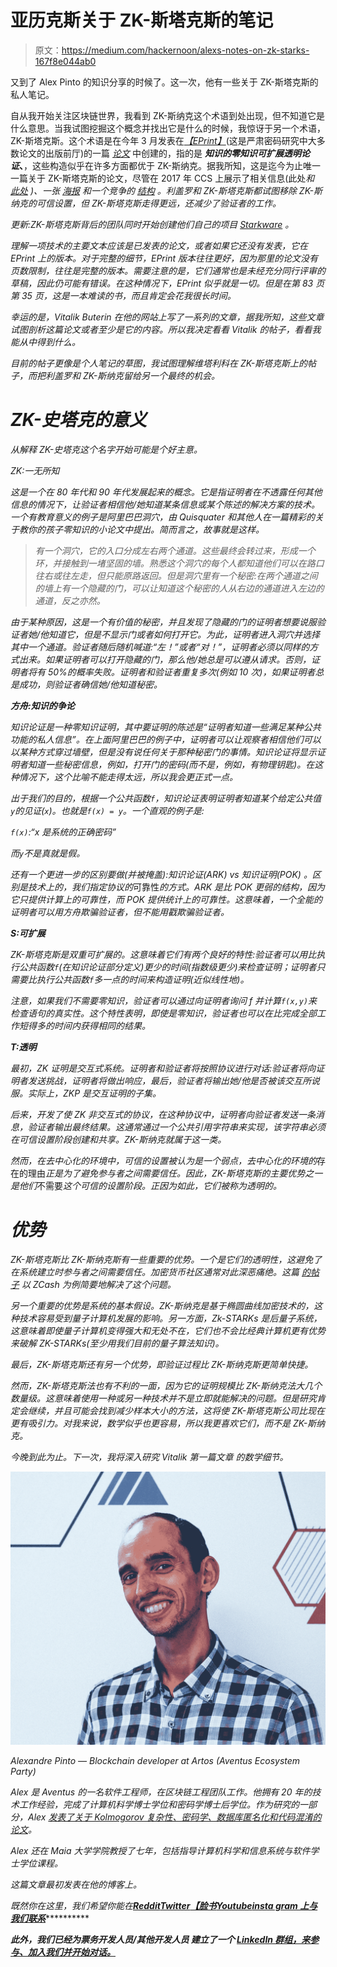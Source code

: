 # 亚历克斯关于 ZK-斯塔克斯的笔记

> 原文：<https://medium.com/hackernoon/alexs-notes-on-zk-starks-167f8e044ab0>

又到了 Alex Pinto 的知识分享的时候了。这一次，他有一些关于 ZK-斯塔克斯的私人笔记。

自从我开始关注区块链世界，我看到 ZK-斯纳克这个术语到处出现，但不知道它是什么意思。当我试图挖掘这个概念并找出它是什么的时候，我惊讶于另一个术语，ZK-斯塔克斯。这个术语是在今年 3 月发表在[*【EPrint】*](https://eprint.iacr.org/)(这是严肃密码研究中大多数论文的出版前厅)的一篇 [*论文*](https://eprint.iacr.org/2018/046.pdf) 中创建的，指的是 ***知识的零知识可扩展透明论证*、**，这些构造似乎在许多方面都优于 ZK-斯纳克。据我所知，这是迄今为止唯一一篇关于 ZK-斯塔克斯的论文，尽管在 2017 年 CCS 上展示了相关信息(此处[](https://cyber.stanford.edu/sites/default/files/elibensasson.pdf)*和 [*此处*](https://people.eecs.berkeley.edu/~alexch/docs/pcpip_bensasson.pdf) )、一张 [*海报*](http://www.cs.technion.ac.il/RESEARCH_DAY_17/POSTERS/michael_riabzev.pdf) 和一个竞争的 [*结构*](https://acmccs.github.io/papers/p2087-amesA.pdf) 。利盖罗和 ZK-斯塔克斯都试图移除 ZK-斯纳克的可信设置，但 ZK-斯塔克斯走得更远，还减少了验证者的工作。*

*更新:ZK-斯塔克斯背后的团队同时开始创建他们自己的项目 [*Starkware*](https://www.starkware.co/) 。*

*理解一项技术的主要文本应该是已发表的论文，或者如果它还没有发表，它在 EPrint 上的版本。对于完整的细节，EPrint 版本往往更好，因为那里的论文没有页数限制，往往是完整的版本。需要注意的是，它们通常也是未经充分同行评审的草稿，因此仍可能有错误。在这种情况下，EPrint 似乎就是一切。但是在第 83 页第 35 页，这是一本难读的书，而且肯定会花我很长时间。*

*幸运的是，Vitalik Buterin 在他的网站上写了一系列的文章，据我所知，这些文章试图剖析这篇论文或者至少是它的内容。所以我决定看看 Vitalik 的帖子，看看我能从中得到什么。*

*目前的帖子更像是个人笔记的草图，我试图理解维塔利科在 ZK-斯塔克斯上的帖子，而把利盖罗和 ZK-斯纳克留给另一个最终的机会。*

# *ZK-史塔克的意义*

*从解释 ZK-史塔克这个名字开始可能是个好主意。*

*ZK:一无所知*

*这是一个在 80 年代和 90 年代发展起来的概念。它是指证明者在不透露任何其他信息的情况下，让验证者相信他/她知道某条信息或某个陈述的解决方案的技术。一个有教育意义的例子是阿里巴巴洞穴，由 Quisquater 和其他人在一篇精彩的关于教你的孩子零知识的小论文中提出。简而言之，故事就是这样。*

> *有一个洞穴，它的入口分成左右两个通道。这些最终会转过来，形成一个环，并接触到一堵坚固的墙。熟悉这个洞穴的每个人都知道他们可以在路口往右或往左走，但只能原路返回。但是洞穴里有一个秘密:在两个通道之间的墙上有一个隐藏的门，可以让知道这个秘密的人从右边的通道进入左边的通道，反之亦然。*

*由于某种原因，这是一个有价值的秘密，并且发现了隐藏的门的证明者想要说服验证者她/他知道它，但是不显示门或者如何打开它。为此，证明者进入洞穴并选择其中一个通道。验证者随后随机喊道:“左！”或者“对！”，证明者必须以同样的方式出来。如果证明者可以打开隐藏的门，那么他/她总是可以遵从请求。否则，证明者将有 50%的概率失败。证明者和验证者重复多次(例如 10 次)，如果证明者总是成功，则验证者确信她/他知道秘密。*

***方舟:知识的争论***

*知识论证是一种零知识证明，其中要证明的陈述是“证明者知道一些满足某种公共功能的私人信息”。在上面阿里巴巴的例子中，证明者可以让观察者相信他们可以以某种方式穿过墙壁，但是没有说任何关于那种秘密门的事情。知识论证将显示证明者知道一些秘密信息，例如，打开门的密码(而不是，例如，有物理钥匙)。在这种情况下，这个比喻不能走得太远，所以我会更正式一点。*

*出于我们的目的，根据一个公共函数`f`，知识论证表明证明者知道某个给定公共值`y`的见证(`x`)。也就是`f(x) = y`。一个直观的例子是:*

*`f(x)`:“x 是系统的正确密码”*

*而`y`不是真就是假。*

*还有一个更进一步的区别要做(并被掩盖):*知识论证(ARK)* vs *知识证明(POK)* 。区别是技术上的，我们指定协议的*可靠性*的方式。ARK 是比 POK 更弱的结构，因为它只提供计算上的可靠性，而 POK 提供统计上的可靠性。这意味着，一个全能的证明者可以用方舟欺骗验证者，但不能用戳欺骗验证者。*

***S:可扩展***

*ZK-斯塔克斯是双重可扩展的。这意味着它们有两个良好的特性:验证者可以用比执行公共函数`f`(在知识论证部分定义)更少的时间(指数级更少)来检查证明；证明者只需要比执行公共函数`f`多一点的时间来构造证明(近似线性地)。*

*注意，如果我们不需要零知识，验证者可以通过向证明者询问 f 并计算`f(x,y)`来检查语句的真实性。这个特性表明，即使是零知识，验证者也可以在比完成全部工作短得多的时间内获得相同的结果。*

***T:透明***

*最初，ZK 证明是交互式系统。证明者和验证者将按照协议进行对话:验证者将向证明者发送挑战，证明者将做出响应，最后，验证者将输出她/他是否被该交互所说服。实际上，ZKP 是交互证明的子集。*

*后来，开发了使 ZK 非交互式的协议，在这种协议中，证明者向验证者发送一条消息，验证者输出最终结果。这通常通过一个公共引用字符串来实现，该字符串必须在可信设置阶段创建和共享。ZK-斯纳克就属于这一类。*

*然而，在去中心化的环境中，可信的设置被认为是一个弱点，去中心化的环境的*存在的理由*正是为了避免参与者之间需要信任。因此，ZK-斯塔克斯的主要优势之一是他们*不需要*这个可信的设置阶段。正因为如此，它们被称为透明的。*

# *优势*

*ZK-斯塔克斯比 ZK-斯纳克斯有一些重要的优势。一个是它们的透明性，这避免了在系统建立时参与者之间需要信任。加密货币社区通常对此深恶痛绝。这篇 [*的帖子*](https://nulltx.com/mit-review-acclaims-zk-snarks-but-zk-starks-may-steal-the-show/) 以 ZCash 为例简要地解决了这个问题。*

*另一个重要的优势是系统的基本假设。ZK-斯纳克是基于椭圆曲线加密技术的，这种技术容易受到量子计算机发展的影响。另一方面，Zk-STARKs 是后量子系统，这意味着即使量子计算机变得强大和无处不在，它们也不会比经典计算机更有优势来破解 ZK-STARKs(至少用我们目前的量子算法知识)。*

*最后，ZK-斯塔克斯还有另一个优势，即验证过程比 ZK-斯纳克斯更简单快捷。*

*然而，ZK-斯塔克斯法也有不利的一面，因为它的证明规模比 ZK-斯纳克法大几个数量级。这意味着使用一种或另一种技术并不是立即就能解决的问题。但是研究肯定会继续，并且可能会找到减少样本大小的方法，这将使 ZK-斯塔克斯公司比现在更有吸引力。对我来说，数学似乎也更容易，所以我更喜欢它们，而不是 ZK-斯纳克。*

*今晚到此为止。下一次，我将深入研究 Vitalik 第一篇文章 的数学细节。*

*![](img/9c2558d79b8a408e9c5771eb58a52244.png)*

*Alexandre Pinto — Blockchain developer at Artos (Aventus Ecosystem Party)*

*Alex 是 Aventus 的一名软件工程师，在区块链工程团队工作。他拥有 20 年的技术工作经验，完成了计算机科学博士学位和密码学博士后学位。作为研究的一部分，Alex [发表了关于 Kolmogorov 复杂性、密码学、数据库匿名化和代码混淆的论文](https://www.researchgate.net/profile/Alexandre_Pinto2)。*

*Alex 还在 Maia 大学学院教授了七年，包括指导计算机科学和信息系统与软件学士学位课程。*

*这篇文章最初发表在他的博客上。*

*既然你在这里，我们希望你能在[](https://t.me/joinchat/HIDa30p_VOA2Mk-V14EVMA)****[**Reddit**](https://www.reddit.com/r/Aventus/)**[**Twitter**](https://twitter.com/AventusPF)**[**【脸书**](https://www.facebook.com/AventusPF)**[**Youtube**](https://www.youtube.com/channel/UC2Gi9w34uO9RvJ1hxIRHHcw)**[**insta gram 上与我们联系**](https://www.instagram.com/aventusprotocol/?hl=en)*************

*****此外，我们已经为票务开发人员/其他开发人员 建立了一个 [**LinkedIn 群组，来参与、加入我们并开始对话。**](https://www.linkedin.com/groups/12118192/)*****